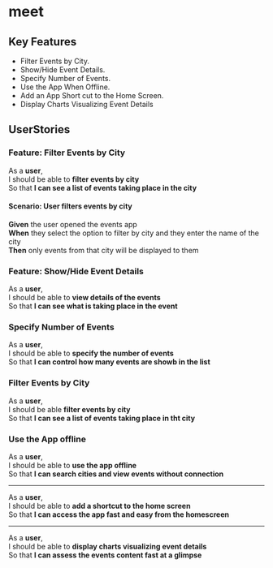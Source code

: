 # meet

## Key Features

- Filter Events by City.
- Show/Hide Event Details.
- Specify Number of Events.
- Use the App When Offline.
- Add an App Short cut to the Home Screen.
- Display Charts Visualizing Event Details

## UserStories

### Feature: Filter Events by City

As a **user**,  
I should be able to **filter events by city**  
So that **I can see a list of events taking place in the city**

#### Scenario: User filters events by city

**Given** the user opened the events app  
**When** they select the option to filter by city and they enter the name of   the city  
**Then** only events from that city will be displayed to them

### Feature: Show/Hide Event Details

As a **user**,  
I should be able to **view details of the events**  
So that **I can see what is taking place in the event**  

### Specify Number of Events

As a **user**,  
I should be able to **specify the number of events**  
So that **I can control how many events are showb in the list**  

### Filter Events by City

As a **user**,  
I should be able **filter events by city**  
So that **I can see a list of events taking place in tht city**  

### Use the App offline

As a **user**,  
I should be able to **use the app offline**  
So that **I can search cities and view events without connection**  

----------

As a **user**,  
I should be able to **add a shortcut to the home screen**  
So that **I can access the app fast and easy from the homescreen**  

----------

As a **user**,  
I should be able to **display charts visualizing event details**  
So that **I can assess the events content fast at a glimpse**
